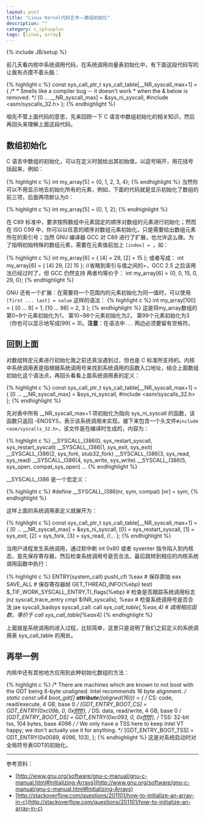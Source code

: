 ```yaml
---
layout: post
title: "Linux Kernel代码艺术——数组初始化"
description: ""
category: c_cplusplus 
tags: [linux, array]
---
```

{% include JB/setup %}

前几天看内核中系统调用代码，在系统调用向量表初始化中，有下面这段代码写的让我有点摸不着头脑：

{% highlight c %}
const sys_call_ptr_t sys_call_table[__NR_syscall_max+1] = {
	/*
	 * Smells like a compiler bug -- it doesn't work
	 * when the & below is removed.
	 */
	[0 ... __NR_syscall_max] = &sys_ni_syscall,
#include <asm/syscalls_32.h>
};
{% endhighlight %}

咱先不管上面代码的意思，先来回顾一下 C 语言中数组初始化的相关知识，然后再回头来理解上面这段代码。

## 数组初始化 ##
C 语言中数组的初始化，可以在定义时就给出其初始值，以逗号隔开，用花括号括起来，例如：

{% highlight c %}
int my_array[5] = {0, 1, 2, 3, 4};
{% endhighlight %}
当然你可以不用显示地去初始化所有的元素，例如，下面的代码就是显示初始化了数组的前三项，后面两项默认为0：
 
{% highlight c %}
int my_array[5] = {0, 1, 2};
{% endhighlight %}

在 C89 标准中，要求按照数组中元素固定的顺序对数组的元素进行初始化；然而在 ISO C99 中，你可以以任意的顺序对数组元素初始化，只是需要给出数组元素所在的索引号；当然 GNU 编译器 GCC 对 C89 进行了扩展，也允许这么做。为了指明初始特殊的数组元素，需要在元素值前加上 `[index] = `，如：

{% highlight c %}
int my_array[6] = { [4] = 29, [2] = 15 };
或者写成：
int my_array[6] = { [4] 29, [2] 15 };     //省略到索引与值之间的=，GCC 2.5 之后该用法已经过时了，但 GCC 仍然支持
两者均等价于：
int my_array[6] = {0, 0, 15, 0, 29, 0};
{% endhighlight %}

GNU 还有一个扩展：在需要将一个范围内的元素初始化为同一值时，可以使用 `[first ... last] = value` 这样的语法：
{% highlight c %}
int my_array[100] = { [0 ... 9] = 1, [10 ... 98] = 2, 3 };
{% endhighlight %}
这是将my_array数组的第0~9个元素初始化为1， 第10~98个元素初始化为2， 第99个元素初始化为3（你也可以显示地写成[99] = 3)。**注意**：在语法中`...` 两边必须要留有空格符。

## 回到上面 ##
对数组特定元素进行初始化我之前还真没遇到过，但也是 C 标准所支持的。内核中系统调用表是指根据系统调用号来找到系统调用的函数入口地址，结合上面数组初始化这个语法点，再回头看看上面系统调用表的定义：

{% highlight c %}
const sys_call_ptr_t sys_call_table[__NR_syscall_max+1] = {
	[0 ... __NR_syscall_max] = &sys_ni_syscall,
#include <asm/syscalls_32.h>
};
{% endhighlight %}

先对表中所有 __NR_syscall_max+1 项初始化为指向 sys_ni_syscall 的函数，该函数只返回 -ENOSYS，表示该系统调用未实现。接下来包含一个头文件`#include <asm/syscalls_32.h>`，该文件是在编译时生成的，内容为：

{% highlight c %}
__SYSCALL_I386(0, sys_restart_syscall, sys_restart_syscall)
__SYSCALL_I386(1, sys_exit, sys_exit)
__SYSCALL_I386(2, sys_fork, stub32_fork)
__SYSCALL_I386(3, sys_read, sys_read)
__SYSCALL_I386(4, sys_write, sys_write)
__SYSCALL_I386(5, sys_open, compat_sys_open)
...
{% endhighlight %}

__SYSCALL_I386 是一个宏定义：

{% highlight c %}
#define __SYSCALL_I386(nr, sym, compat) [nr] = sym,
{% endhighlight %}

这样上面的系统调用表定义就展开为：

{% highlight c %}
const sys_call_ptr_t sys_call_table[__NR_syscall_max+1] = {
	[0 ... __NR_syscall_max] = &sys_ni_syscall,
	[0] = sys_restart_syscall,
	[1] = sys_exit,
	[2] = sys_fork,
	[3] = sys_read,
	//...
};
{% endhighlight %}

当用户进程发生系统调用，通过软中断 int 0x80 或者 sysenter 指令陷入到内核态，首先保存寄存器，然后检查系统调用号是否合法，最后跳转到相应的内核系统调用函数中执行：

{% highlight c %}
ENTRY(system_call)
	pushl_cfi %eax			# 保存原始 eax
	SAVE_ALL                # 保存寄存器帧
	GET_THREAD_INFO(%ebp)
	testl $_TIF_WORK_SYSCALL_ENTRY,TI_flags(%ebp)    # 检查是否跟踪系统调用标志
	jnz syscall_trace_entry
	cmpl $(NR_syscalls), %eax    # 检查系统调用号是否合法
	jae syscall_badsys
syscall_call:
	call *sys_call_table(,%eax,4)   # 调用相应函数，等价于 call sys_call_table[%eax*4]
{% endhighlight %}

上面就是系统调用的进入过程，比较简单，这里只是说明了我们之前定义的系统调用表 sys_call_table 的用处。

## 再举一例 ##
内核中还有其他地方应用到此种初始化数组的方法：

{% highlight c %}
/* There are machines which are known to not boot with the GDT
   being 8-byte unaligned.  Intel recommends 16 byte alignment. */
static const u64 boot_gdt[] __attribute__((aligned(16))) = {
	/* CS: code, read/execute, 4 GB, base 0 */
	[GDT_ENTRY_BOOT_CS] = GDT_ENTRY(0xc09b, 0, 0xfffff),
	/* DS: data, read/write, 4 GB, base 0 */
	[GDT_ENTRY_BOOT_DS] = GDT_ENTRY(0xc093, 0, 0xfffff),
	/* TSS: 32-bit tss, 104 bytes, base 4096 */
	/* We only have a TSS here to keep Intel VT happy;
	   we don't actually use it for anything. */
	[GDT_ENTRY_BOOT_TSS] = GDT_ENTRY(0x0089, 4096, 103),
};
{% endhighlight %}
这是对系统启动时对全局符号表GDT的初始化。


---

参考资料：

* [http://www.gnu.org/software/gnu-c-manual/gnu-c-manual.html#Initializing-Arrays](http://www.gnu.org/software/gnu-c-manual/gnu-c-manual.html#Initializing-Arrays)
* [http://stackoverflow.com/questions/201101/how-to-initialize-an-array-in-c](http://stackoverflow.com/questions/201101/how-to-initialize-an-array-in-c)
